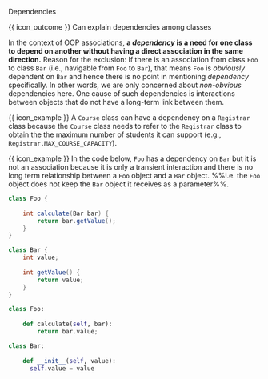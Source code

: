 <span id="title">Dependencies</span>

<span id="prereqs"></span>

<span id="outcomes">{{ icon_outcome }} Can explain dependencies among classes</span>

<div id="body">

In the context of OOP associations, **a _dependency_ is a need for one class to depend on another without having a direct association in the same direction.** Reason for the exclusion: If there is an association from class `Foo` to class `Bar` (i.e., navigable from `Foo` to `Bar`), that means `Foo` is _obviously_ dependent on `Bar` and hence there is no point in mentioning _dependency_ specifically. In other words, we are only concerned about _non-obvious_ dependencies here. One cause of such dependencies is interactions between objects that do not have a long-term link between them.

<box>

{{ icon_example }} A `Course` class can have a dependency on a `Registrar` class because the `Course` class needs to refer to the `Registrar` class to obtain the the maximum number of students it can support (e.g., `Registrar.MAX_COURSE_CAPACITY`).

</box>

<box>

{{ icon_example }} In the code below, `Foo` has a dependency on `Bar` but it is not an association because it is only a <tooltip content="temporary">transient</tooltip> interaction and there is no long term relationship between a `Foo` object and a `Bar` object. %%i.e. the `Foo` object does not keep the `Bar` object it receives as a parameter%%.

<div class="alt-java">

```java
class Foo {
    
    int calculate(Bar bar) {
        return bar.getValue();
    }
}

class Bar {
    int value;
    
    int getValue() {
        return value;
    }
}
```
</div>
<div class="alt-python">

```python
class Foo:
    
    def calculate(self, bar):
        return bar.value;

class Bar:
    
    def __init__(self, value):
      self.value = value
```
</div>

</box>


</div>

<div id="extras">
</div>